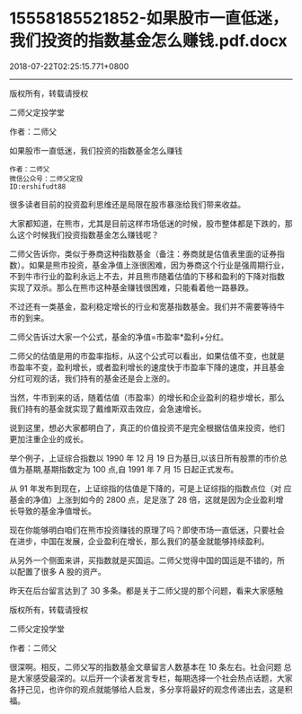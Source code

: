 # 15558185521852-如果股市一直低迷，我们投资的指数基金怎么赚钱.pdf.docx

2018-07-22T02:25:15.771+0800

----

版权所有，转载请授权

二师父定投学堂

作者：二师父

如果股市一直低迷，我们投资的指数基金怎么赚钱 

	作者：二师父   
	微信公众号：二师父定投   
	ID:ershifudt88   
很多读者目前的投资盈利思维还是局限在股市暴涨给我们带来收益。 

大家都知道，在熊市，尤其是目前这样市场低迷的时候，股市整体都是下跌的，那么这个时候我们投资指数基金怎么赚钱呢？ 

二师父告诉你，类似于券商这种指数基金（备注：券商就是估值表里面的证券指 数）。如果是熊市投资，基金净值上涨很困难，因为券商这个行业是强周期行业，不到牛市行业的盈利永远上不去，并且熊市随着估值的下移和盈利的下降对指数 实现了双杀。那么在熊市这种基金赚钱很困难，只能看着他一路暴跌。 

不过还有一类基金，盈利稳定增长的行业和宽基指数基金。我们并不需要等待牛 市的到来。 

二师父告诉过大家一个公式，基金的净值=市盈率\*盈利\+分红。 

二师父的估值是用的市盈率指标，从这个公式可以看出，如果估值不变，也就是 市盈率不变，盈利增长，或者盈利增长的速度快于市盈率下降的速度，并且基金 分红可观的话，我们持有的基金还是会上涨的。 

当然，牛市到来的话，随着估值（市盈率）的增长和企业盈利的稳步增长，那么 我们持有的基金就实现了戴维斯双击效应，会急速增长。 

说到这里，想必大家都明白了，真正的价值投资不是完全根据估值来投资，他们 更加注重企业的成长。 

举个例子，上证综合指数以 1990 年 12 月 19 日为基日,以该日所有股票的市价总 值为基期,基期指数定为 100 点,自 1991 年 7 月 15 日起正式发布。 

从 91 年发布到现在，上证综指的估值是下降的，可是上证综指的指数点位（对 应基金的净值）上涨到如今的 2800 点，足足涨了 28 倍，这就是因为企业盈利增 长导致的基金净值增长。 

现在你能够明白咱们在熊市投资赚钱的原理了吗？即使市场一直低迷，只要社会 在进步，中国在发展，企业盈利在增长，那么我们的基金就能够持续盈利。 

从另外一个侧面来讲，买指数就是买国运。二师父觉得中国的国运是不错的，所 以配置了很多 A 股的资产。 

昨天在后台留言达到了 30 多条。都是关于二师父提的那个问题，看来大家感触

版权所有，转载请授权

二师父定投学堂

作者：二师父

很深啊。相反，二师父写的指数基金文章留言人数基本在 10 条左右。社会问题 总是大家感受最深的。以后开一个读者发言专栏，每期选择一个社会热点话题，大家各抒己见，也许你的观点就能够给人启发，多分享将最好的观念传递出去，这是积福。 

